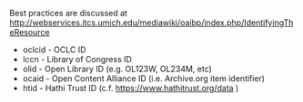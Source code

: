 Best practices are discussed at http://webservices.itcs.umich.edu/mediawiki/oaibp/index.php/IdentifyingTheResource
- oclcid - OCLC ID
- lccn - Library of Congress ID
- olid - Open Library ID (e.g. OL123W, OL234M, etc)
- ocaid - Open Content Alliance ID (i.e. Archive.org item identifier)
- htid - Hathi Trust ID (c.f. https://www.hathitrust.org/data )
